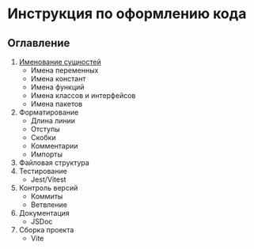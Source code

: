 # Инструкция по оформлению кода

## Оглавление

1. [Именование сущностей](naming/Naming.md)
    * Имена переменных
    * Имена констант
    * Имена функций
    * Имена классов и интерфейсов
    * Имена пакетов
2. Форматирование
    * Длина линии
    * Отступы
    * Скобки
    * Комментарии
    * Импорты
3. Файловая структура
4. Тестирование
    * Jest/Vitest
5. Контроль версий
    * Коммиты
    * Ветвление
6. Документация
    * JSDoc
7. Сборка проекта
    * Vite
